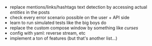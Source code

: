 - replace mentions/links/hashtags text detection by accessing actual *entities* in the posts
- check every error scenario possible on the user + API side
- learn to run simulated tests like the big boys do
- replace the custom compose window by something like *curses*
- config with yaml: reverse stream, etc
- implement a ton of features (but that's another list...)